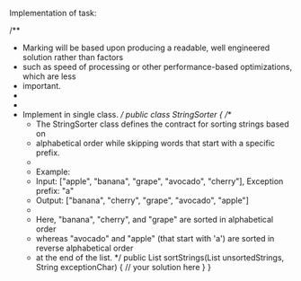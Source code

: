 Implementation of task:

/**
* Marking will be based upon producing a readable, well engineered solution rather than factors
* such as speed of processing or other performance-based optimizations, which are less
* important.
*
*
* Implement in single class.
  */
  public class StringSorter {
  /**
    * The StringSorter class defines the contract for sorting strings based on
    * alphabetical order while skipping words that start with a specific prefix.
    *
    * Example:
    *  Input: ["apple", "banana", "grape", "avocado", "cherry"], Exception prefix: "a"
    *  Output: ["banana", "cherry", "grape", "avocado", "apple"]
    *
    *  Here, "banana", "cherry", and "grape" are sorted in alphabetical order
    *  whereas "avocado" and "apple" (that start with 'a') are sorted in reverse alphabetical order
    *  at the end of the list.
       */
       public List<String> sortStrings(List<String> unsortedStrings, String exceptionChar) {
       // your solution here
       }
       }